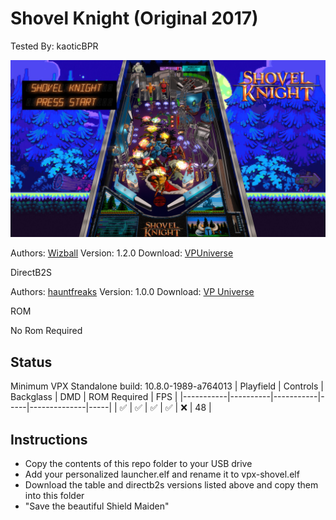 # Shovel Knight (Original 2017)
Tested By: kaoticBPR

![Table Preview](../../images/vpx-shovel.jpeg)

Authors: [Wizball](https://vpuniverse.com/profile/16604-wizball/)
Version: 1.2.0
Download: [VPUniverse](https://vpuniverse.com/files/file/6536-shovel-knight-original-2017)

DirectB2S

Authors: [hauntfreaks](https://vpuniverse.com/profile/5216-hauntfreaks/)
Version: 1.0.0
Download: [VP Universe](https://vpuniverse.com/files/file/15327-shovel-knight-original-2017-b2s-full-dmd-2srn/)

ROM

No Rom Required

## Status 

Minimum VPX Standalone build: 10.8.0-1989-a764013
| Playfield | Controls | Backglass | DMD | ROM Required | FPS | 
|-----------|----------|-----------|-----|--------------|-----|
| :white_check_mark: | :white_check_mark: | :white_check_mark: | :white_check_mark: | :x: | 48 |

## Instructions

- Copy the contents of this repo folder to your USB drive
- Add your personalized launcher.elf and rename it to vpx-shovel.elf
- Download the table and directb2s versions listed above and copy them into this folder
- "Save the beautiful Shield Maiden"



